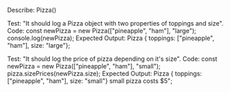 Describe: Pizza()

Test: "It should log a Pizza object with two properties of toppings and size".
Code: const newPizza = new Pizza(["pineapple", "ham"], "large");
console.log(newPizza);
Expected Output: Pizza { toppings: ["pineapple", "ham"], size: "large"};

Test: "It should log the price of pizza depending on it's size".
Code: const newPizza = new Pizza(["pineapple", "ham"], "small");
pizza.sizePrices(newPizza.size);
Expected Output: Pizza { toppings: ["pineapple", "ham"], size: "small"} small pizza costs $5";



